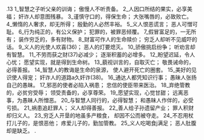 .13 
1_智慧之子听父亲的训诲； 
傲慢人不听责备。 
2_人因口所结的果实，必享美福； 
奸诈人却意图残暴。 
3_谨慎守口的，得保生命； 
大张嘴唇的，必致败亡。 
4_懒惰的人奢求，却无所得； 
殷勤的人必然丰裕。 
5_义人恨恶谎言； 
恶人可憎可耻。 
6_行为纯正的，有公义保护； 
犯罪的，被罪恶倾覆。 
7_假冒富足的，一无所有； 
装作穷乏的，多有财物。 
8_财富可作人的生命赎价； 
穷乏人却听不见威吓的话。 
9_义人的光使人欢喜(36)； 
恶人的灯要熄灭。 
10_骄傲挑启纷争； 
听劝言却有智慧。 
11_不劳而获之财(37)必减少； 
逐渐积蓄的必增多。 
12_盼望迟延，令人心忧； 
愿望实现，就是得到生命树。 
13_藐视训言的，自取灭亡； 
敬畏诫命的，必得善报。 
14_智慧人的教诲是生命的泉源， 
使人避开死亡的圈套。 
15_美好的见识使人得宠； 
奸诈人的道路a久奸诈(38)。 
16_通达人都凭知识行事； 
愚昧人张扬自己的愚昧。 
17_邪恶的使者必陷入祸患； 
忠信的使臣带来医治。 
18_弃绝管教的，必贫穷受辱； 
领受责备的，必享尊荣。 
19_愿望实现，心觉甘甜； 
远离恶事，为愚昧人所憎恶。 
20_与智慧人同行的，必得智慧； 
和愚昧人作伴的，必受亏损。 
21_祸患追赶罪人； 
义人却得善报。 
22_善人给子孙遗留产业； 
罪人积财却归义人。 
23_穷乏人开垦的地虽多产粮食， 
却因不公而被夺走。 
24_不忍用杖打儿子的，是恨恶他； 
疼爱儿子的，勤加管教。 
25_义人吃喝食j满足； 
恶人肚腹却是缺乏。 
 .